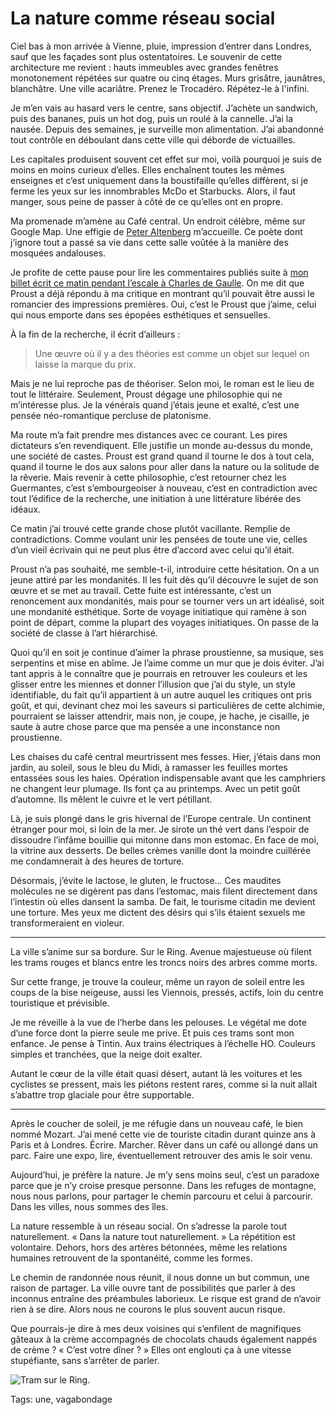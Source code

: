 # La nature comme réseau social

Ciel bas à mon arrivée à Vienne, pluie, impression d’entrer dans Londres, sauf que les façades sont plus ostentatoires. Le souvenir de cette architecture me revient : hauts immeubles avec grandes fenêtres monotonement répétées sur quatre ou cinq étages. Murs grisâtre, jaunâtres, blanchâtre. Une ville acariâtre. Prenez le Trocadéro. Répétez-le à l'infini.<span id="more-39701"></span>

Je m’en vais au hasard vers le centre, sans objectif. J’achète un sandwich, puis des bananes, puis un hot dog, puis un roulé à la cannelle. J’ai la nausée. Depuis des semaines, je surveille mon alimentation. J’ai abandonné tout contrôle en déboulant dans cette ville qui déborde de victuailles.

Les capitales produisent souvent cet effet sur moi, voilà pourquoi je suis de moins en moins curieux d’elles. Elles enchaînent toutes les mêmes enseignes et c’est uniquement dans la boustifaille qu’elles diffèrent, si je ferme les yeux sur les innombrables McDo et Starbucks. Alors, il faut manger, sous peine de passer à côté de ce qu’elles ont en propre.

Ma promenade m’amène au Café central. Un endroit célèbre, même sur Google Map. Une effigie de [Peter Altenberg](http://fr.wikipedia.org/wiki/Peter_Altenberg) m’accueille. Ce poète dont j’ignore tout a passé sa vie dans cette salle voûtée à la manière des mosquées andalouses.

Je profite de cette pause pour lire les commentaires publiés suite à [mon billet écrit ce matin pendant l’escale à Charles de Gaulle](http://blog.tcrouzet.com/2015/03/02/en-route-pour-vienne-esclace-a-charles-de-gaulle/). On me dit que Proust a déjà répondu à ma critique en montrant qu’il pouvait être aussi le romancier des impressions premières. Oui, c’est le Proust que j’aime, celui qui nous emporte dans ses épopées esthétiques et sensuelles.

À la fin de la recherche, il écrit d’ailleurs :

> Une œuvre où il y a des théories est comme un objet sur lequel on laisse la marque du prix.

Mais je ne lui reproche pas de théoriser. Selon moi, le roman est le lieu de tout le littéraire. Seulement, Proust dégage une philosophie qui ne m’intéresse plus. Je la vénérais quand j’étais jeune et exalté, c’est une pensée néo-romantique percluse de platonisme.

Ma route m’a fait prendre mes distances avec ce courant. Les pires dictateurs s’en revendiquent. Elle justifie un monde au-dessus du monde, une société de castes. Proust est grand quand il tourne le dos à tout cela, quand il tourne le dos aux salons pour aller dans la nature ou la solitude de la rêverie. Mais revenir à cette philosophie, c’est retourner chez les Guermantes, c’est s’embourgeoiser à nouveau, c’est en contradiction avec tout l’édifice de la recherche, une initiation à une littérature libérée des idéaux.

Ce matin j’ai trouvé cette grande chose plutôt vacillante. Remplie de contradictions. Comme voulant unir les pensées de toute une vie, celles d’un vieil écrivain qui ne peut plus être d’accord avec celui qu’il était.

Proust n’a pas souhaité, me semble-t-il, introduire cette hésitation. On a un jeune attiré par les mondanités. Il les fuit dès qu’il découvre le sujet de son œuvre et se met au travail. Cette fuite est intéressante, c’est un renoncement aux mondanités, mais pour se tourner vers un art idéalisé, soit une mondanité esthétique. Sorte de voyage initiatique qui ramène à son point de départ, comme la plupart des voyages initiatiques. On passe de la société de classe à l’art hiérarchisé.

Quoi qu’il en soit je continue d’aimer la phrase proustienne, sa musique, ses serpentins et mise en abîme. Je l’aime comme un mur que je dois éviter. J’ai tant appris à le connaître que je pourrais en retrouver les couleurs et les glisser entre les miennes et donner l’illusion que j’ai du style, un style identifiable, du fait qu’il appartient à un autre auquel les critiques ont pris goût, et qui, devinant chez moi les saveurs si particulières de cette alchimie, pourraient se laisser attendrir, mais non, je coupe, je hache, je cisaille, je saute à autre chose parce que ma pensée a une inconstance non proustienne.

Les chaises du café central meurtrissent mes fesses. Hier, j’étais dans mon jardin, au soleil, sous le bleu du Midi, à ramasser les feuilles mortes entassées sous les haies. Opération indispensable avant que les camphriers ne changent leur plumage. Ils font ça au printemps. Avec un petit goût d’automne. Ils mêlent le cuivre et le vert pétillant.

Là, je suis plongé dans le gris hivernal de l’Europe centrale. Un continent étranger pour moi, si loin de la mer. Je sirote un thé vert dans l’espoir de dissoudre l’infâme bouillie qui mitonne dans mon estomac. En face de moi, la vitrine aux desserts. De belles crèmes vanille dont la moindre cuillérée me condamnerait à des heures de torture.

Désormais, j’évite le lactose, le gluten, le fructose… Ces maudites molécules ne se digèrent pas dans l’estomac, mais filent directement dans l’intestin où elles dansent la samba. De fait, le tourisme citadin me devient une torture. Mes yeux me dictent des désirs qui s’ils étaient sexuels me transformeraient en violeur.

---

La ville s’anime sur sa bordure. Sur le Ring. Avenue majestueuse où filent les trams rouges et blancs entre les troncs noirs des arbres comme morts.

Sur cette frange, je trouve la couleur, même un rayon de soleil entre les coups de la bise neigeuse, aussi les Viennois, pressés, actifs, loin du centre touristique et prévisible.

Je me réveille à la vue de l’herbe dans les pelouses. Le végétal me dote d’une force dont la pierre seule me prive. Et puis ces trams sont mon enfance. Je pense à Tintin. Aux trains électriques à l’échelle HO. Couleurs simples et tranchées, que la neige doit exalter.

Autant le cœur de la ville était quasi désert, autant là les voitures et les cyclistes se pressent, mais les piétons restent rares, comme si la nuit allait s’abattre trop glaciale pour être supportable.

---

Après le coucher de soleil, je me réfugie dans un nouveau café, le bien nommé Mozart. J’ai mené cette vie de touriste citadin durant quinze ans à Paris et à Londres. Écrire. Marcher. Rêver dans un café ou allongé dans un parc. Faire une expo, lire, éventuellement retrouver des amis le soir venu.

Aujourd’hui, je préfère la nature. Je m’y sens moins seul, c’est un paradoxe parce que je n’y croise presque personne. Dans les refuges de montagne, nous nous parlons, pour partager le chemin parcouru et celui à parcourir. Dans les villes, nous sommes des îles.

La nature ressemble à un réseau social. On s’adresse la parole tout naturellement. « Dans la nature tout naturellement. » La répétition est volontaire. Dehors, hors des artères bétonnées, même les relations humaines retrouvent de la spontanéité, comme les formes.

Le chemin de randonnée nous réunit, il nous donne un but commun, une raison de partager. La ville ouvre tant de possibilités que parler à des inconnus entraîne des préambules laborieux. Le risque est grand de n’avoir rien à se dire. Alors nous ne courons le plus souvent aucun risque.

Que pourrais-je dire à mes deux voisines qui s’enfilent de magnifiques gâteaux à la crème accompagnés de chocolats chauds également nappés de crème ? « C’est votre dîner ? » Elles ont englouti ça à une vitesse stupéfiante, sans s’arrêter de parler.

![Tram sur le Ring.](http://blog.tcrouzet.comhttps://tcrouzet.com/images_tc/2015/03/tram.jpg)



Tags: une, vagabondage
